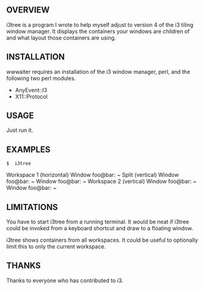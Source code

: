 ## OVERVIEW
i3tree is a program I wrote to help myself adjust to version 4 of the i3 tiling window manager. It displays the containers your windows are children of and what layout those containers are using.

## INSTALLATION
wwwaiter requires an installation of the i3 window manager, perl, and the following two perl modules.

  * AnyEvent::I3
  * X11::Protocol

## USAGE
Just run it.

## EXAMPLES

    $  i3tree
Workspace 1 (horizontal)
	Window foo@bar: ~
	Split (vertical)
		Window foo@bar: ~
		Window foo@bar: ~
Workspace 2 (vertical)
	Window foo@bar: ~
	Window foo@bar: ~

## LIMITATIONS
You have to start i3tree from a running terminal. It would be neat if i3tree could be invoked from a keyboard shortcut and draw to a floating window.

i3tree shows containers from all workspaces. It could be useful to optionally limit this to only the current workspace.

## THANKS
Thanks to everyone who has contributed to i3.
